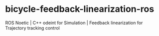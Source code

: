 # bicycle-feedback-linearization-ros
ROS Noetic | C++ odeint for Simulation | Feedback linearization for Trajectory tracking control 
